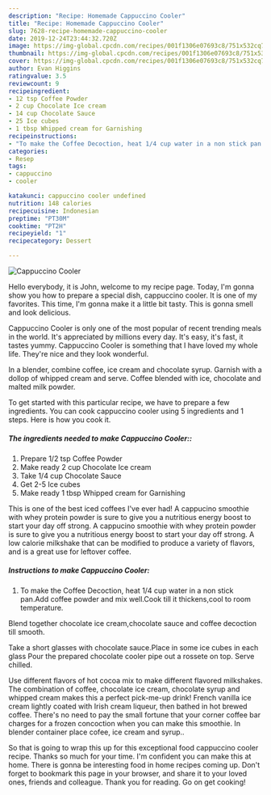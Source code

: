 ```yaml
---
description: "Recipe: Homemade Cappuccino Cooler"
title: "Recipe: Homemade Cappuccino Cooler"
slug: 7628-recipe-homemade-cappuccino-cooler
date: 2019-12-24T23:44:32.720Z
image: https://img-global.cpcdn.com/recipes/001f1306e07693c8/751x532cq70/cappuccino-cooler-recipe-main-photo.jpg
thumbnail: https://img-global.cpcdn.com/recipes/001f1306e07693c8/751x532cq70/cappuccino-cooler-recipe-main-photo.jpg
cover: https://img-global.cpcdn.com/recipes/001f1306e07693c8/751x532cq70/cappuccino-cooler-recipe-main-photo.jpg
author: Evan Higgins
ratingvalue: 3.5
reviewcount: 9
recipeingredient:
- 12 tsp Coffee Powder
- 2 cup Chocolate Ice cream
- 14 cup Chocolate Sauce
- 25 Ice cubes
- 1 tbsp Whipped cream for Garnishing
recipeinstructions:
- "To make the Coffee Decoction, heat 1/4 cup water in a non stick pan.Add coffee powder and mix well.Cook till it thickens,cool to room temperature.  Blend together chocolate ice cream,chocolate sauce and coffee decoction till smooth.  Take a short glasses with chocolate sauce.Place in some ice cubes in each glass Pour the prepared chocolate cooler pipe out a rossete on top. Serve chilled."
categories:
- Resep
tags:
- cappuccino
- cooler

katakunci: cappuccino cooler undefined
nutrition: 148 calories
recipecuisine: Indonesian
preptime: "PT30M"
cooktime: "PT2H"
recipeyield: "1"
recipecategory: Dessert

---
```



![Cappuccino Cooler](https://img-global.cpcdn.com/recipes/001f1306e07693c8/751x532cq70/cappuccino-cooler-recipe-main-photo.jpg)

Hello everybody, it is John, welcome to my recipe page. Today, I'm gonna show you how to prepare a special dish, cappuccino cooler. It is one of my favorites. This time, I'm gonna make it a little bit tasty. This is gonna smell and look delicious.

Cappuccino Cooler is only one of the most popular of recent trending meals in the world. It's appreciated by millions every day. It's easy, it's fast, it tastes yummy. Cappuccino Cooler is something that I have loved my whole life. They're nice and they look wonderful.

In a blender, combine coffee, ice cream and chocolate syrup. Garnish with a dollop of whipped cream and serve. Coffee blended with ice, chocolate and malted milk powder.


To get started with this particular recipe, we have to prepare a few ingredients. You can cook cappuccino cooler using 5 ingredients and 1 steps. Here is how you cook it.

##### The ingredients needed to make Cappuccino Cooler::

1. Prepare 1/2 tsp Coffee Powder
1. Make ready 2 cup Chocolate Ice cream
1. Take 1/4 cup Chocolate Sauce
1. Get 2-5 Ice cubes
1. Make ready 1 tbsp Whipped cream for Garnishing


This is one of the best iced coffees I&#39;ve ever had! A cappucino smoothie with whey protein powder is sure to give you a nutritious energy boost to start your day off strong. A cappucino smoothie with whey protein powder is sure to give you a nutritious energy boost to start your day off strong. A low calorie milkshake that can be modified to produce a variety of flavors, and is a great use for leftover coffee. 

##### Instructions to make Cappuccino Cooler:

1. To make the Coffee Decoction, heat 1/4 cup water in a non stick pan.Add coffee powder and mix well.Cook till it thickens,cool to room temperature.

Blend together chocolate ice cream,chocolate sauce and coffee decoction till smooth.

Take a short glasses with chocolate sauce.Place in some ice cubes in each glass Pour the prepared chocolate cooler pipe out a rossete on top. Serve chilled.


Use different flavors of hot cocoa mix to make different flavored milkshakes. The combination of coffee, chocolate ice cream, chocolate syrup and whipped cream makes this a perfect pick-me-up drink! French vanilla ice cream lightly coated with Irish cream liqueur, then bathed in hot brewed coffee. There&#39;s no need to pay the small fortune that your corner coffee bar charges for a frozen concoction when you can make this smoothie. In blender container place cofee, ice cream and syrup.. 

So that is going to wrap this up for this exceptional food cappuccino cooler recipe. Thanks so much for your time. I'm confident you can make this at home. There is gonna be interesting food in home recipes coming up. Don't forget to bookmark this page in your browser, and share it to your loved ones, friends and colleague. Thank you for reading. Go on get cooking!
